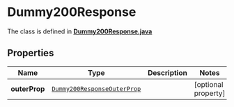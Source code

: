

# Dummy200Response

The class is defined in **[Dummy200Response.java](../../src/main/java/org/openapitools/model/Dummy200Response.java)**

## Properties

Name | Type | Description | Notes
------------ | ------------- | ------------- | -------------
**outerProp** | [`Dummy200ResponseOuterProp`](Dummy200ResponseOuterProp.md) |  |  [optional property]



